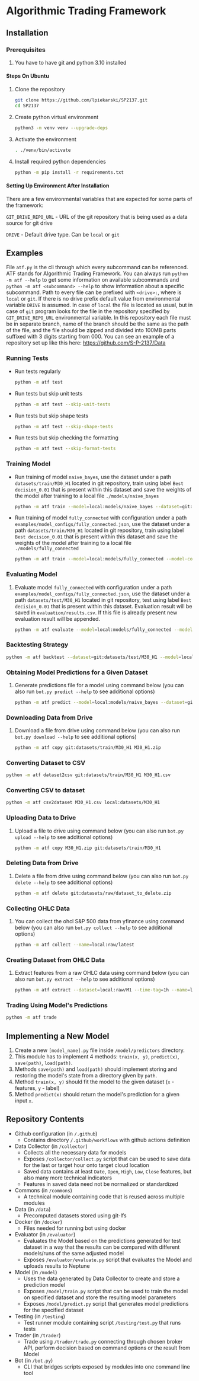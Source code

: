 # Algorithmic Trading Framework

## Installation
### Prerequisites
1. You have to have git and python 3.10 installed
#### Steps On Ubuntu
1. Clone the repository
   ```bash
   git clone https://github.com/lpiekarski/SP2137.git
   cd SP2137
   ```
2. Create python virtual environment
   ```bash
   python3 -m venv venv --upgrade-deps
   ```
3. Activate the environment
   ```bash
   . ./venv/bin/activate
   ```
4. Install required python dependencies
   ```bash
   python -m pip install -r requirements.txt
   ```
#### Setting Up Environment After Installation
There are a few environmental variables that are expected for some parts of the framework:

`GIT_DRIVE_REPO_URL` - URL of the git repository that is being used as a data source for git drive

`DRIVE` - Default drive type. Can be `local` or `git` 

## Examples
File `atf.py` is the cli through which every subcommand can be referenced. ATF stands for Algorithmic Trading Framework. You can always run `python -m atf --help` to get some information on available subcommands and `python -m atf <subcommand> --help` to show information about a specific subcommand. Path to every file can be prefixed with `<drive>:`, where <drive> is `local` or `git`. If there is no drive prefix default value from environmental variable `DRIVE` is assumed. In case of `local` the file is located as usual, but in case of `git` program looks for the file in the repository specified by `GIT_DRIVE_REPO_URL` environmental variable. In this repository each file must be in separate branch, name of the branch should be the same as the path of the file, and the file should be zipped and divided into 100MB parts suffixed with 3 digits starting from 000. You can see an example of a repository set up like this here: https://github.com/S-P-2137/Data

### Running Tests
- Run tests regularly
   ```bash
   python -m atf test
   ```
- Run tests but skip unit tests
   ```bash
   python -m atf test --skip-unit-tests
   ```
- Run tests but skip shape tests
   ```bash
   python -m atf test --skip-shape-tests
   ```
- Run tests but skip checking the formatting
   ```bash
   python -m atf test --skip-format-tests
   ```
   
### Training Model
- Run training of model `naive_bayes`, use the dataset under a path `datasets/train/M30_H1` located in git repository, train using label `Best decision_0.01` that is present within this dataset and save the weights of the model after training to a local file `./models/naive_bayes`
    ```bash
    python -m atf train --model=local:models/naive_bayes --dataset=git:datasets/train/M30_H1 --label=Best_decision_0.01
    ```
- Run training of model `fully_connected` with configuration under a path `examples/model_configs/fully_connected.json`, use the dataset under a path `datasets/train/M30_H1` located in git repository, train using label `Best decision_0.01` that is present within this dataset and save the weights of the model after training to a local file `./models/fully_connected`
    ```bash
    python -m atf train --model=local:models/fully_connected --model-config=local:examples/model_configs/fully_connected.json --dataset=git:datasets/train/M30_H1 --label=Best_decision_0.01
    ```
   
### Evaluating Model
1. Evaluate model `fully_connected` with configuration under a path `examples/model_configs/fully_connected.json`, use the dataset under a path `datasets/test/M30_H1` located in git repository, test using label `Best decision_0.01` that is present within this dataset. Evaluation result will be saved in `evaluation/results.csv`. If this file is already present new evaluation result will be appended.
   ```bash
   python -m atf evaluate --model=local:models/fully_connected --model-config=local:examples/model_configs/fully_connected.json --dataset=git:datasets/test/M30_H1 --label=Best_decision_0.01
   ```

### Backtesting Strategy
   ```bash
   python -m atf backtest --dataset=git:datasets/test/M30_H1 --model=local:models/fully_connected --strategy=local:strategies/percentage_tp_sl --model-config=local:examples/model_configs/fully_connected.json --strategy-config=local:examples/strategy_configs/percentage_tp_sl.json 
   ```


### Obtaining Model Predictions for a Given Dataset
1. Generate predictions file for a model using command below (you can also run `bot.py predict --help` to see additional options)
    ```bash
    python -m atf predict --model=local:models/naive_bayes --dataset=git:datasets/test/M30_H1
    ```

### Downloading Data from Drive
1. Download a file from drive using command below (you can also run `bot.py download --help` to see additional options)
    ```bash
    python -m atf copy git:datasets/train/M30_H1 M30_H1.zip
    ```

### Converting Dataset to CSV
```bash
python -m atf dataset2csv git:datasets/train/M30_H1 M30_H1.csv
```

### Converting CSV to dataset
```bash
python -m atf csv2dataset M30_H1.csv local:datasets/M30_H1
```

### Uploading Data to Drive
1. Upload a file to drive using command below (you can also run `bot.py upload --help` to see additional options)
   ```bash
   python -m atf copy M30_H1.zip git:datasets/train/M30_H1
   ```

### Deleting Data from Drive
1. Delete a file from drive using command below (you can also run `bot.py delete --help` to see additional options)
    ```bash
    python -m atf delete git:datasets/raw/dataset_to_delete.zip
    ```

### Collecting OHLC Data
1. You can collect the ohcl S&P 500 data from yfinance using command below (you can also run `bot.py collect --help` to see additional options)
   ```bash
   python -m atf collect --name=local:raw/latest
   ```

### Creating Dataset from OHLC Data
1. Extract features from a raw OHLC data using command below (you can also run `bot.py extract --help` to see additional options)
   ```bash
   python -m atf extract --dataset=local:raw/M1 --time-tag=1h --name=local:resampled_M1_H1.zip
   ```

### Trading Using Model's Predictions
   ```bash
   python -m atf trade
   ```

## Implementing a New Model
1. Create a new `[model_name].py` file inside `/model/predictors` directory.
2. This module has to implement 4 methods: `train(x, y)`, `predict(x)`, `save(path)`, `load(path)`.
3. Methods `save(path)` and `load(path)` should implement storing and restoring the model's state from a directory given by `path`.
4. Method `train(x, y)` should fit the model to the given dataset (`x` - features, `y` - label)
5. Method `predict(x)` should return the model's prediction for a given input `x`.

## Repository Contents
- Github configuration (in `/.github`)
  - Contains directory `/.github/workflows` with github actions definition
- Data Collector (in `/collector`)
  - Collects all the necessary data for models
  - Exposes `/collector/collect.py` script that can be used to save data for the last or target hour onto target cloud location
  - Saved data contains at least `Date`, `Open`, `High`, `Low`, `Close` features, but also many more technical indicators
  - Features in saved data need not be normalized or standardized
- Commons (in `/commons`)
  - A technical module containing code that is reused across multiple modules
- Data (in `/data`)
  - Precomputed datasets stored using git-lfs
- Docker (in `/docker`)
  - Files needed for running bot using docker
- Evaluator (in `/evaluator`)
  - Evaluates the Model based on the predictions generated for test dataset in a way that the results can be compared with different models/runs of the same adjusted model
  - Exposes `/evaluator/evaluate.py` script that evaluates the Model and uploads results to Neptune
- Model (in `/model`)
  - Uses the data generated by Data Collector to create and store a prediction model
  - Exposes `/model/train.py` script that can be used to train the model on specified dataset and store the resulting model parameters
  - Exposes `/model/predict.py` script that generates model predictions for the specified dataset
- Testing (in `/testing`)
  - Test runner module containing script `/testing/test.py` that runs tests
- Trader (in `/trader`)
  - Trade using `/trader/trade.py` connecting through chosen broker API, perform decision based on command options or the result from Model
- Bot (in `/bot.py`)
  - CLI that bridges scripts exposed by modules into one command line tool
